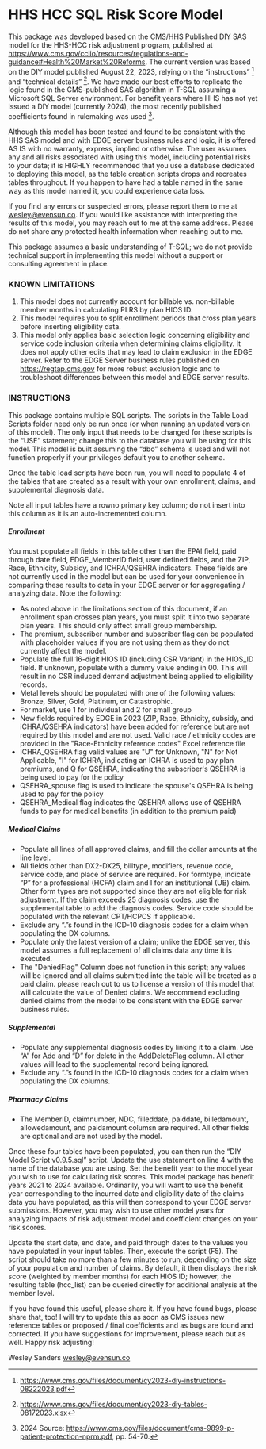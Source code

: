 # HHS HCC SQL Risk Score Model

This package was developed based on the CMS/HHS Published DIY SAS model for the HHS-HCC risk adjustment program, published at https://www.cms.gov/cciio/resources/regulations-and-guidance#Health%20Market%20Reforms. The current version was based on the DIY model published August 22, 2023, relying on the “instructions” [^1] and “technical details” [^2]. We have made our best efforts to replicate the logic found in the CMS-published SAS algorithm in T-SQL assuming a Microsoft SQL Server environment. For benefit years where HHS has not yet issued a DIY model (currently 2024), the most recently published coefficients found in rulemaking was used [^3]. 

Although this model has been tested and found to be consistent with the HHS SAS model and with EDGE server business rules and logic, it is offered AS IS with no warranty, express, implied or otherwise. The user assumes any and all risks associated with using this model, including potential risks to your data; it is HIGHLY recommended that you use a database dedicated to deploying this model, as the table creation scripts drops and recreates tables throughout. If you happen to have had a table named in the same way as this model named it, you could experience data loss. 

If you find any errors or suspected errors, please report them to me at wesley@evensun.co. If you would like assistance with interpreting the results of this model, you may reach out to me at the same address. Please do not share any protected health information when reaching out to me.

This package assumes a basic understanding of T-SQL; we do not provide technical support in implementing this model without a support or consulting agreement in place.

### KNOWN LIMITATIONS

1.	This model does not currently account for billable vs. non-billable member months in calculating PLRS by plan HIOS ID.
2.	This model requires you to split enrollment periods that cross plan years before inserting eligibility data.
3.	This model only applies basic selection logic concerning eligibility and service code inclusion criteria when determining claims eligibility. It does not apply other edits that may lead to claim exclusion in the EDGE server. Refer to the EDGE Server business rules published on https://regtap.cms.gov for more robust exclusion logic and to troubleshoot differences between this model and EDGE server results.

### INSTRUCTIONS

This package contains multiple SQL scripts. The scripts in the Table Load Scripts folder need only be run once (or when running an updated version of this model). The only input that needs to be changed for these scripts is the “USE” statement; change this to the database you will be using for this model. This model is built assuming the “dbo” schema is used and will not function properly if your privileges default you to another schema. 

Once the table load scripts have been run, you will need to populate 4 of the tables that are created as a result with your own enrollment, claims, and supplemental diagnosis data.

Note all input tables have a rowno primary key column; do not insert into this column as it is an auto-incremented column.

##### Enrollment
You must populate all fields in this table other than the EPAI field, paid through date field, EDGE_MemberID field, user defined fields, and the ZIP, Race, Ethnicity, Subsidy, and ICHRA/QSEHRA indicators. These fields are not currently used in the model but can be used for your convenience in comparing these results to data in your EDGE server or for aggregating / analyzing data. Note the following:
- As noted above in the limitations section of this document, if an enrollment span crosses plan years, you must split it into two separate plan years. This should only affect small group membership. 
- The premium, subscriber number and subscriber flag can be populated with placeholder values if you are not using them as they do not currently affect the model.
- Populate the full 16-digit HIOS ID (including CSR Variant) in the HIOS_ID field. If unknown, populate with a dummy value ending in 00. This will result in no CSR induced demand adjustment being applied to eligibility records.
- Metal levels should be populated with one of the following values: Bronze, Silver, Gold, Platinum, or Catastrophic. 
- For market, use 1 for individual and 2 for small group
- New fields required by EDGE in 2023 (ZIP, Race, Ethnicity, subsidy, and iCHRA/QSEHRA indicators) have been added for reference but are not required by this model and are not used. Valid race / ethnicity codes are provided in the "Race-Ethnicity reference codes" Excel reference file
- ICHRA_QSEHRA flag valid values are "U" for Unknown, "N" for Not Applicable, "I" for ICHRA, indicating an ICHRA is used to pay plan premiums, and Q for QSEHRA, indicating the subscriber's QSEHRA is being used to pay for the policy
- QSEHRA_spouse flag is used to indicate the spouse's QSEHRA is being used to pay for the policy
- QSEHRA_Medical flag indicates the QSEHRA allows use of QSEHRA funds to pay for medical benefits (in addition to the premium paid)

##### Medical Claims
- Populate all lines of all approved claims, and fill the dollar amounts at the line level.
- All fields other than DX2-DX25, billtype, modifiers, revenue code, service code, and place of service are required. For formtype, indicate “P” for a professional (HCFA) claim and I for an institutional (UB) claim. Other form types are not supported since they are not eligible for risk adjustment. If the claim exceeds 25 diagnosis codes, use the supplemental table to add the diagnosis codes. Service code should be populated with the relevant CPT/HCPCS if applicable. 
- Exclude any “.”s found in the ICD-10 diagnosis codes for a claim when populating the DX columns.
- Populate only the latest version of a claim; unlike the EDGE server, this model assumes a full replacement of all claims data any time it is executed.
- The "DeniedFlag" Column does not function in this script; any values will be ignored and all claims submitted into the table will be treated as a paid claim. please reach out to us to license a version of this model that will calculate the value of Denied claims. We recommend excluding denied claims from the model to be consistent with the EDGE server business rules.

##### Supplemental
- Populate any supplemental diagnosis codes by linking it to a claim. Use “A” for Add and “D” for delete in the AddDeleteFlag column. All other values will lead to the supplemental record being ignored. 
- Exclude any “.”s found in the ICD-10 diagnosis codes for a claim when populating the DX columns.

##### Pharmacy Claims
- The MemberID, claimnumber, NDC, filleddate, paiddate, billedamount, allowedamount, and paidamount columsn are required. All other fields are optional and are not used by the model.

Once these four tables have been populated, you can then run the “DIY Model Script v0.9.5.sql” script. Update the use statement on line 4 with the name of the database you are using. Set the benefit year to the model year you wish to use for calculating risk scores. This model package has benefit years 2021 to 2024 available. Ordinarily, you will want to use the benefit year corresponding to the incurred date and eligibility date of the claims data you have populated, as this will then correspond to your EDGE server submissions. However, you may wish to use other model years for analyzing impacts of risk adjustment model and coefficient changes on your risk scores.

Update the start date, end date, and paid through dates to the values you have populated in your input tables. Then, execute the script (F5). The script should take no more than a few minutes to run, depending on the size of your population and number of claims. By default, it then displays the risk score (weighted by member months) for each HIOS ID; however, the resulting table (hcc_list) can be queried directly for additional analysis at the member level.

If you have found this useful, please share it. If you have found bugs, please share that, too! I will try to update this as soon as CMS issues new reference tables or proposed / final coefficients and as bugs are found and corrected. If you have suggestions for improvement, please reach out as well. Happy risk adjusting!

Wesley Sanders
wesley@evensun.co

[^1]: https://www.cms.gov/files/document/cy2023-diy-instructions-08222023.pdf
[^2]: https://www.cms.gov/files/document/cy2023-diy-tables-08172023.xlsx
[^3]: 2024 Source: https://www.cms.gov/files/document/cms-9899-p-patient-protection-nprm.pdf, pp. 54-70.

